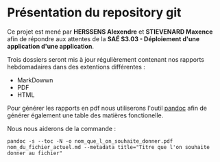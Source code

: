 # Présentation du repository git

Ce projet est mené par **HERSSENS Alexendre** et **STIEVENARD Maxence** afin de répondre aux attentes de la **SAÉ S3.03 - Déploiement d'une application d'une application**.

Trois dossiers seront mis à jour régulièrement contenant nos rapports hebdomadaires dans des extentions différentes : 
- MarkDowwn
- PDF
- HTML

Pour générer les rapports en pdf nous utiliserons l'outil [pandoc](https://pandoc.org/) afin de générer également une table des matières fonctionelle. 

Nous nous aiderons de la commande : 

`pandoc -s --toc -N -o nom_que_l_on_souhaite_donner.pdf nom_du_fichier_actuel.md --metadata title="Titre que l'on souhaite donner au fichier"`
